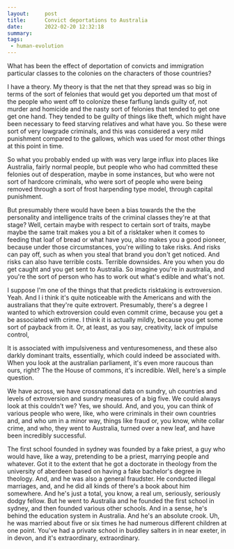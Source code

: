 ```yaml
---
layout:     post
title:      Convict deportations to Australia
date:       2022-02-20 12:32:18
summary:    
tags:
 - human-evolution
---
```


What has been the effect of deportation of convicts and immigration particular classes to the colonies on the characters of those countries?

I have a theory. My theory is that the net that they spread was so big in terms of the sort of felonies that would get you deported um that most of the people who went off to colonize these farflung lands guilty of, not murder and homicide and the nasty sort of felonies that tended to get one get one hand. They tended to be guilty of things like theft, which might have been necessary to feed starving relatives and what have you. So these were sort of very lowgrade criminals, and this was considered a very mild punishment compared to the gallows, which was used for most other things at this point in time.

So what you probably ended up with was very large influx into places like Australia, fairly normal people, but people who who had committed these felonies out of desperation, maybe in some instances, but who were not sort of hardcore criminals, who were sort of people who were being removed through a sort of frost harpending type model, through capital punishment.

But presumably there would have been a bias towards the the the personality and intelligence traits of the criminal classes they're at that stage? Well, certain maybe with respect to certain sort of traits, maybe maybe the same trait makes you a bit of a risktaker when it comes to feeding that loaf of bread or what have you, also makes you a good pioneer, because under those circumstances, you're willing to take risks. And risks can pay off, such as when you steal that brand you don't get noticed. And risks can also have terrible costs. Terrible downsides. Are you when you do get caught and you get sent to Australia. So imagine you're in australia, and you're the sort of person who has to work out what's edible and what's not.

I suppose I'm one of the things that that predicts risktaking is extroversion. Yeah. And I i think it's quite noticeable with the Americans and with the australians that they're quite extrovert. Presumably, there's a degree I wanted to which extroversion could even commit crime, because you get a be associated with crime. I think it is actually mildly, because you get some sort of payback from it. Or, at least, as you say, creativity, lack of impulse control,

It is associated with impulsiveness and venturesomeness, and these also darkly dominant traits, essentially, which could indeed be associated with. When you look at the australian parliament, it's even more raucous than ours, right? The the House of commons, it's incredible. Well, here's a simple question.

We have across, we have crossnational data on sundry, uh countries and levels of extroversion and sundry  measures of a big five. We could always look at this couldn't we? Yes, we should. And, and you, you can think of various people who were, like, who were criminals in their own countries and, and who um in a minor way, things like fraud or, you know, white collar crime, and who, they went to Australia, turned over a new leaf, and have been incredibly successful.

The first school founded in sydney was founded by a fake priest, a guy who would have, like a way, pretending to be a priest, marrying people and whatever. Got it to the extent that he got a doctorate in theology from the university of aberdeen based on having a fake bachelor's degree in theology. And, and he was also a general fraudster. He conducted illegal marriages, and, and he did all kinds of there's a book about him somewhere. And he's just a total, you know, a real um, seriously, seriously dodgy fellow. But he went to Australia and he founded the first school in sydney, and then founded various other schools. And in a sense, he's behind the education system in Australia. And he's an absolute crook. Uh, he was married about five or six times he had numerous different children at one point. You've had a private school in buddley salters in in near exeter, in in devon, and it's extraordinary, extraordinary.